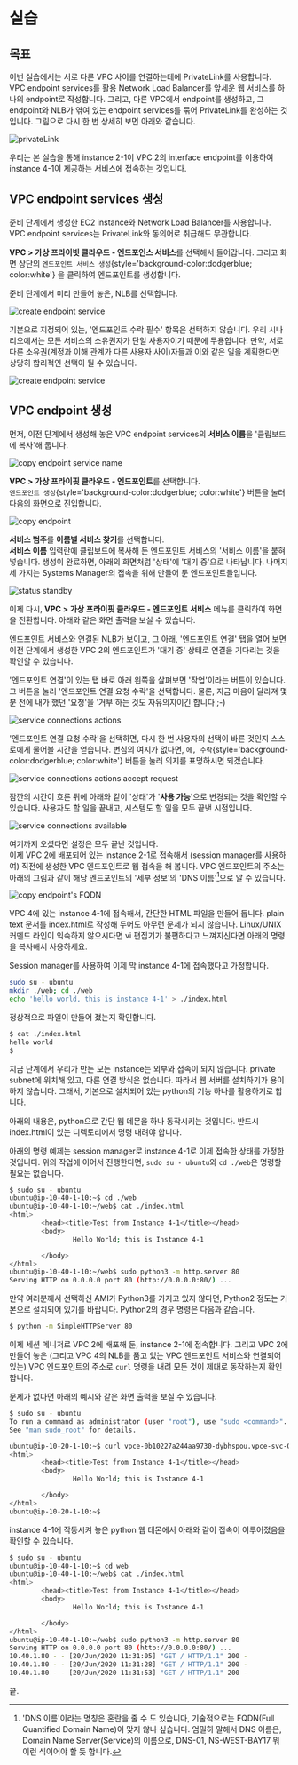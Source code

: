 # 실습

## 목표

이번 실습에서는 서로 다른 VPC 사이를 연결하는데에 PrivateLink를 사용합니다.
VPC endpoint services를 활용 Network Load Balancer를 앞세운 웹 서비스를
하나의 endpoint로 작성합니다.
그리고, 다른 VPC에서 endpoint를 생성하고, 그 endpoint와 NLB가 엮여 있는 endpoint services를
묶어 PrivateLink를 완성하는 것입니다. 그림으로 다시 한 번 상세히 보면 아래와 같습니다.

![privateLink](./connections-and-components.svg)

우리는 본 실습을 통해 instance 2-1이 VPC 2의 interface endpoint를 이용하여
instance 4-1이 제공하는 서비스에 접속하는 것입니다.

## VPC endpoint services 생성

준비 단계에서 생성한 EC2 instance와 Network Load Balancer를 사용합니다.  
VPC endpoint services는 PrivateLink와 동의어로 취급해도 무관합니다.

**VPC > 가상 프라이빗 클라우드 - 엔드포인스 서비스**를 선택해서 들어갑니다.
그리고 화면 상단의 `엔드포인트 서비스 생성`{style='background-color:dodgerblue; color:white'}
을 클릭하여 엔드포인트를 생성합니다.

준비 단계에서 미리 만들어 놓은, NLB를 선택합니다.

![create endpoint service](./create-endpoint-service.png)

기본으로 지정되어 있는, '엔드포인트 수락 필수' 항목은 선택하지 않습니다.
우리 시나리오에서는 모든 서비스의 소유권자가 단일 사용자이기 때문에
무용합니다. 만약, 서로 다른 소유권(계정과 이해 관계가 다른 사용자 사이)자들과
이와 같은 일을 계획한다면 상당히 합리적인 선택이 될 수 있습니다.

![create endpoint service](./created-endpoint-service.png)

## VPC endpoint 생성

먼저, 이전 단계에서 생성해 놓은 VPC endpoint services의 **서비스 이름**을 '클립보드에 복사'해 둡니다.

![copy endpoint service name](./copy-endpoint-service-name.png)

**VPC > 가상 프라이핏 클라우드 - 엔드포인트**를 선택합니다.  
`엔드포인트 생성`{style='background-color:dodgerblue; color:white'} 버튼을 눌러 다음의
화면으로 진입합니다.

![copy endpoint](./create-endpoint.png)

**서비스 범주**를 **이름별 서비스 찾기**를 선택합니다.  
**서비스 이름** 입력란에 클립보드에 복사해 둔 엔드포인트 서비스의 '서비스 이름'을 붙혀 넣습니다.
생성이 완료하면, 아래의 화면처럼 '상태'에 '대기 중'으로 나타납니다. 나머지 세 가지는
Systems Manager의 접속을 위해 만들어 둔 엔드포인트들입니다.

![status standby](./endpoint-status-standby.png)

이제 다시, **VPC > 가상 프라이핏 클라우드 - 엔드포인트 서비스** 메뉴를 클릭하여 화면을 전환합니다.
아래와 같은 화면 출력을 보실 수 있습니다.

엔드포인트 서비스와 연결된 NLB가 보이고, 그 아래, '엔드포인트 연결' 탭을 열어 보면
이전 단계에서 생성한 VPC 2의 엔드포인트가 '대기 중' 상태로 연결을 기다리는 것을 확인할 수 있습니다.

<!--
![service connections](./endpoint-service-connections.png) -->

'엔드포인트 연결'이 있는 탭 바로 아래 왼쪽을 살펴보면 '작업'이라는 버튼이 있습니다.
그 버튼을 눌러 '엔드포인트 연결 요청 수락'을 선택합니다. 물론, 지금 마음이 달라져
몇 분 전에 내가 했던 '요청'을 '거부'하는 것도 자유의지이긴 합니다 ;-)

![service connections actions](./endpoint-service-connections-actions.png)

'엔드포인트 연결 요청 수락'을 선택하면, 다시 한 번 사용자의 선택이 바른 것인지 스스로에게
물어볼 시간을 얻습니다. 변심의 여지가 없다면, `에, 수락`{style='background-color:dodgerblue; color:white'} 버튼을 눌러 의지를 표명하시면 되겠습니다.

![service connections actions accept request](./endpoint-service-connections-accept-request.png)

잠깐의 시간이 흐른 뒤에 아래와 같이 '상태'가 '**사용 가능**'으로 변경되는 것을 확인할 수 있습니다.
사용자도 할 일을 끝내고, 시스템도 할 일을 모두 끝낸 시점입니다.

![service connections available](./endpoint-service-connections-available.png)

여기까지 오셨다면 설정은 모두 끝난 것입니다.  
이제 VPC 2에 배포되어 있는 instance 2-1로 접속해서 (session manager를 사용하여)
직전에 생성한 VPC 엔드포인트로 웹 접속을 해 봅니다. VPC 엔드포인트의 주소는 아래의 그림과 같이
해당 엔드포인트의 '세부 정보'의 'DNS 이름'[^1]으로 알 수 있습니다.

[^1]: 'DNS 이름'이라는 명칭은 혼란을
    줄 수 도 있습니다, 기술적으로는 FQDN(Full Quantified Domain Name)이 맞지 않나 싶습니다.
    엄밀히 말해서 DNS 이름은, Domain Name Server(Service)의 이름으로, DNS-01, NS-WEST-BAY17
    뭐 이런 식이어야 할 듯 합니다.

![copy endpoint's FQDN](./copy-endpoints-fqdn.png)

VPC 4에 있는 instance 4-1에 접속해서, 간단한 HTML 파일을 만들어 둡니다.
plain text 문서를 index.html로 작성해 두어도 아무런 문제가 되지 않습니다.
Linux/UNIX 커멘드 라인이 익숙하지 않으시다면 vi 편집기가 불편하다고 느껴지신다면
아래의 명령을 복사해서 사용하세요.

Session manager를 사용하여 이제 막 instance 4-1에 접속했다고 가정합니다.

```bash
sudo su - ubuntu
mkdir ./web; cd ./web
echo 'hello world, this is instance 4-1' > ./index.html
```

정상적으로 파일이 만들어 졌는지 확인합니다.

```bash
$ cat ./index.html
hello world
$ 
```

지금 단계에서 우리가 만든 모든 instance는 외부와 접속이 되지 않습니다. private subnet에
위치해 있고, 다른 연결 방식은 없습니다. 따라서 웹 서버를 설치하기가 용이하지 않습니다.
그래서, 기본으로 설치되어 있는 python의 기능 하나를 활용하기로 합니다.

아래의 내용은, python으로 간단 웹 데몬을 하나 동작시키는 것입니다.
반드시 index.html이 있는 디렉토리에서 명령 내려야 합니다.

아래의 명령 예제는 session manager로 instance 4-1로 이제 접속한 상태를 가정한 것입니다.
위의 작업에 이어서 진행한다면, `sudo su - ubuntu`와 `cd ./web`은 명령할 필요는 없습니다.

```bash
$ sudo su - ubuntu
ubuntu@ip-10-40-1-10:~$ cd ./web
ubuntu@ip-10-40-1-10:~/web$ cat ./index.html
<html>
        <head><title>Test from Instance 4-1</title></head>
        <body>
                Hello World; this is Instance 4-1

        </body>
</html>
ubuntu@ip-10-40-1-10:~/web$ sudo python3 -m http.server 80
Serving HTTP on 0.0.0.0 port 80 (http://0.0.0.0:80/) ...
```

만약 여러분께서 선택하신 AMI가 Python3를 가지고 있지 않다면,
Python2 정도는 기본으로 설치되어 있기를 바랍니다. Python2의 경우
명령은 다음과 같습니다.

```bash
$ python -m SimpleHTTPServer 80
```

이제 세션 메니저로 VPC 2에 배포해 둔, instance 2-1에 접속합니다.
그리고 VPC 2에 만들어 놓은 (그리고 VPC 4의 NLB를 품고 있는 VPC 엔드포인트 서비스와
연결되어 있는) VPC 엔드포인트의 주소로 `curl` 명령을 내려 모든 것이 제대로 동작하는지
확인합니다.

문제가 없다면 아래의 예시와 같은 화면 출력을 보실 수 있습니다.

```bash
$ sudo su - ubuntu
To run a command as administrator (user "root"), use "sudo <command>".
See "man sudo_root" for details.

ubuntu@ip-10-20-1-10:~$ curl vpce-0b10227a244aa9730-dybhspou.vpce-svc-036f46495a6cabc80.ap-northeast-2.vpce.amazonaws.com
<html>
        <head><title>Test from Instance 4-1</title></head>
        <body>
                Hello World; this is Instance 4-1

        </body>
</html>
ubuntu@ip-10-20-1-10:~$ 
```
instance 4-1에 작동시켜 놓은 python 웹 데몬에서 아래와 같이 접속이 이루어졌음을 확인할 수 있습니다.

```bash
$ sudo su - ubuntu
ubuntu@ip-10-40-1-10:~$ cd web
ubuntu@ip-10-40-1-10:~/web$ cat ./index.html
<html>
        <head><title>Test from Instance 4-1</title></head>
        <body>
                Hello World; this is Instance 4-1

        </body>
</html>
ubuntu@ip-10-40-1-10:~/web$ sudo python3 -m http.server 80
Serving HTTP on 0.0.0.0 port 80 (http://0.0.0.0:80/) ...
10.40.1.80 - - [20/Jun/2020 11:31:05] "GET / HTTP/1.1" 200 -
10.40.1.80 - - [20/Jun/2020 11:31:28] "GET / HTTP/1.1" 200 -
10.40.1.80 - - [20/Jun/2020 11:31:53] "GET / HTTP/1.1" 200 -
```

끝.
